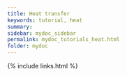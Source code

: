```yaml
---
title: Heat transfer
keywords: tutorial, heat
summary: 
sidebar: mydoc_sidebar
permalink: mydoc_tutorials_heat.html
folder: mydoc
---
```



{% include links.html %}
